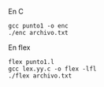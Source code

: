 En C

```
gcc punto1 -o enc
./enc archivo.txt
```
En flex

```
flex punto1.l
gcc lex.yy.c -o flex -lfl
./flex archivo.txt
```
